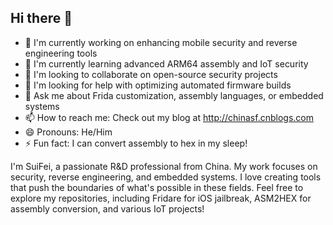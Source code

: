 ## Hi there 👋

<!--
**suifei/suifei** is a ✨ *special* ✨ repository because its `README.md` (this file) appears on your GitHub profile.

Here are some ideas to get you started:
-->

- 🔭 I'm currently working on enhancing mobile security and reverse engineering tools
- 🌱 I'm currently learning advanced ARM64 assembly and IoT security
- 👯 I'm looking to collaborate on open-source security projects
- 🤔 I'm looking for help with optimizing automated firmware builds
- 💬 Ask me about Frida customization, assembly languages, or embedded systems
- 📫 How to reach me: Check out my blog at http://chinasf.cnblogs.com
- 😄 Pronouns: He/Him
- ⚡ Fun fact: I can convert assembly to hex in my sleep!

I'm SuiFei, a passionate R&D professional from China. My work focuses on security, reverse engineering, and embedded systems. I love creating tools that push the boundaries of what's possible in these fields. Feel free to explore my repositories, including Fridare for iOS jailbreak, ASM2HEX for assembly conversion, and various IoT projects!

